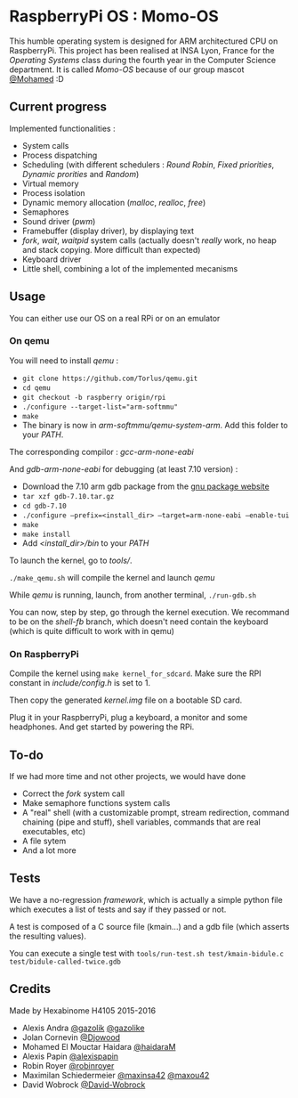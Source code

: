 # RaspberryPi OS : Momo-OS
This humble operating system is designed for ARM architectured CPU on RaspberryPi.
This project has been realised at INSA Lyon, France for the _Operating Systems_ class during the fourth year in the Computer Science department.
It is called _Momo-OS_ because of our group mascot [@Mohamed](https://github.com/haidaraM) :D

## Current progress
Implemented functionalities :
* System calls
* Process dispatching
* Scheduling (with different schedulers : _Round Robin_, _Fixed priorities_, _Dynamic prorities_ and _Random_)
* Virtual memory
* Process isolation
* Dynamic memory allocation (_malloc_, _realloc_, _free_)
* Semaphores
* Sound driver (_pwm_)
* Framebuffer (display driver), by displaying text
* _fork_, _wait_, _waitpid_ system calls (actually doesn't _really_ work, no heap and stack copying. More difficult than expected)
* Keyboard driver
* Little shell, combining a lot of the implemented mecanisms

## Usage
You can either use our OS on a real RPi or on an emulator

### On qemu
You will need to install _qemu_ :
* ```git clone https://github.com/Torlus/qemu.git```
* ```cd qemu```
* ```git checkout -b raspberry origin/rpi```
* ```./configure --target-list="arm-softmmu"```
* ```make```
* The binary is now in _arm-softmmu/qemu-system-arm_. Add this folder to your _PATH_.

The corresponding compilor : _gcc-arm-none-eabi_

And _gdb-arm-none-eabi_ for debugging (at least 7.10 version) :
* Download the 7.10 arm gdb package from the [gnu package website](http://www.gnu.org/software/gdb/download/)
* ```tar xzf gdb-7.10.tar.gz```
* ```cd gdb-7.10```
* ```./configure –prefix=<install_dir> –target=arm-none-eabi –enable-tui```
* ```make```
* ```make install```
* Add _\<install_dir\>/bin_ to your _PATH_


To launch the kernel, go to _tools/_.

```./make_qemu.sh``` will compile the kernel and launch _qemu_

While _qemu_ is running, launch, from another terminal, ```./run-gdb.sh```

You can now, step by step, go through the kernel execution.
We recommand to be on the _shell-fb_ branch, which doesn't need contain the keyboard (which is quite difficult to work with in qemu)

### On RaspberryPi
Compile the kernel using ```make kernel_for_sdcard```. Make sure the RPI constant in _include/config.h_ is set to 1.

Then copy the generated _kernel.img_ file on a bootable SD card.

Plug it in your RaspberryPi, plug a keyboard, a monitor and some headphones. And get started by powering the RPi.


## To-do
If we had more time and not other projects, we would have done
* Correct the _fork_ system call
* Make semaphore functions system calls
* A "real" shell (with a customizable prompt, stream redirection, command chaining (pipe and stuff), shell variables, commands that are real executables, etc)
* A file sytem
* And a lot more

## Tests
We have a no-regression _framework_, which is actually a simple python file which executes a list of tests and say if they passed or not.

A test is composed of a C source file (kmain...) and a gdb file (which asserts the resulting values).

You can execute a single test with ```tools/run-test.sh test/kmain-bidule.c test/bidule-called-twice.gdb```

## Credits
Made by Hexabinome H4105 2015-2016
* Alexis Andra [@gazolik](https://github.com/Gazolik) [@gazolike](https://github.com/Gazolike)
* Jolan Cornevin [@Djowood](https://github.com/Djowood)
* Mohamed El Mouctar Haidara [@haidaraM](https://github.com/haidaraM)
* Alexis Papin [@alexispapin](https://github.com/alexispapin)
* Robin Royer [@robinroyer](https://github.com/robinroyer)
* Maximilan Schiedermeier [@maxinsa42](https://github.com/maxinsa42) [@maxou42](https://github.com/maxou42)
* David Wobrock [@David-Wobrock](https://github.com/David-Wobrock)

